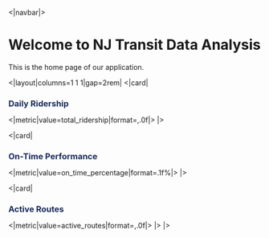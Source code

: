 <|navbar|>

# Welcome to NJ Transit Data Analysis

This is the home page of our application.

<|layout|columns=1 1 1|gap=2rem|
<|card|

### Daily Ridership

<|metric|value=total_ridership|format=,.0f|>
|>

<|card|

### On-Time Performance

<|metric|value=on_time_percentage|format=.1f%|>
|>

<|card|

### Active Routes

<|metric|value=active_routes|format=,.0f|>
|>
|>

<style>
.card {
    background-color: #FFFFFF;
    border: 1px solid #1B2C5B;
    border-radius: 8px;
    padding: 1rem;
    box-shadow: 0 2px 4px rgba(0,0,0,0.1);
}

h3 {
    color: #1B2C5B;
    margin-bottom: 0.5rem;
}

.metric {
    font-size: 24px;
    font-weight: bold;
    color: #1B2C5B;
}

.selector {
    border: 1px solid #1B2C5B;
    border-radius: 4px;
    padding: 0.5rem;
}

.button {
    background-color: #1B2C5B;
    color: white;
    border: none;
    border-radius: 4px;
    padding: 0.5rem 1rem;
    cursor: pointer;
}

.button:hover {
    background-color: #2d4580;
}

.table thead th {
    background-color: #1B2C5B;
    color: white;
}

.table tbody td {
    border-bottom: 1px solid #1B2C5B20;
}
</style>

